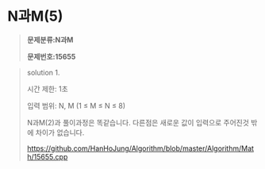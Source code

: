 # N과M(5)

> **문제분류:N과M**
>
> **문제번호:15655**

> solution 1.
>
> 시간 제한: 1초
>
> 입력 범위:  N, M (1 ≤ M ≤ N ≤ 8)
>
>
>
> N과M(2)과 풀이과정은 똑같습니다. 다른점은 새로운 값이 입력으로 주어진것 밖에 차이가 없습니다.
>
> https://github.com/HanHoJung/Algorithm/blob/master/Algorithm/Math/15655.cpp
>

